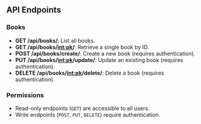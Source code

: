 ## API Endpoints

### Books

- **GET /api/books/**: List all books.
- **GET /api/books/<int:pk>/**: Retrieve a single book by ID.
- **POST /api/books/create/**: Create a new book (requires authentication).
- **PUT /api/books/<int:pk>/update/**: Update an existing book (requires authentication).
- **DELETE /api/books/<int:pk>/delete/**: Delete a book (requires authentication).

### Permissions

- Read-only endpoints (`GET`) are accessible to all users.
- Write endpoints (`POST`, `PUT`, `DELETE`) require authentication.